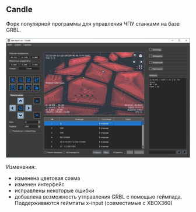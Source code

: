Candle
-----------
Форк популярной программы для управления ЧПУ станками на базе GRBL.

![screenshot](/screenshots/candle-main-winndw.png)

Изменения:
* изменена цветовая схема
* изменен интерфейс
* исправлены некоторые ошибки
* добавлена возможность утправления GRBL с помощью геймпада. Поддерживаются геймпаты x-input (совместимые с XBOX360)

